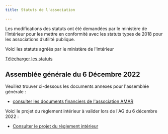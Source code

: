 ```yaml
---
title: Statuts de l'association

---
```

Les modifications des statuts ont été demandées par le ministère de l’Intérieur pour les mettre en conformité avec les statuts types de 2018 pour les associations d’utilité publique.

Voici les statuts agréés par le ministère de l'intérieur

[Télécharger les statuts](/fichiers/statuts-du-7-_09_2020.pdf)

## Assemblée générale du 6 Décembre 2022

Veuillez trouver ci-dessous les documents annexes pour l'assemblée générale :

* [consulter les documents financiers de l'association AMAR](https://app.forestry.io/sites/tdpq6h8ne7p4wq/body-media//fichiers/documents-financiers-amar-2022.pdf)

Voici le projet du règlement intérieur à valider lors de l'AG du 6 décembre 2022 :

* [Consulter le projet du règlement intérieur](https://app.forestry.io/sites/tdpq6h8ne7p4wq/body-media//fichiers/reglement-interieur-forestry.pdf)